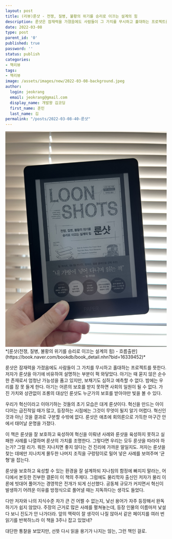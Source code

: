 ```yaml
---
layout: post
title: (리뷰)룬샷 - 전쟁, 질병, 불황의 위기를 승리로 이끄는 설계의 힘
description: 룬샷은 잠재력을 가졌음에도 사람들이 그 가치를 무시하고 홀대하는 프로젝트를 뜻한다. 저자가 룬샷을 아기에 비유하여 설명하는 부분이 퍽 와닿았다. 아기는 때 묻지 않은 순수한 존재로서 엄청난 가능성을 품고 있지만, 보채기도 심하고 예측할 수 없다. 밤에는 우리를 잠 못 들게 한다. 아기는 어른의 보호를 받지 못하면 사회의 일원이 될 수 없다. 가진 가치와 상관없이 조롱의 대상인 룬샷도 누군가의 보호를 받아야만 빛을 볼 수 있다.
date: 2022-03-08
type: post
parent_id: '0'
published: true
password: ''
status: publish
categories:
- 책리뷰
tags:
- 책리뷰
image: /assets/images/new/2022-03-08-background.jpeg
author:
  login: jeokrang
  email: jeokrang@gmail.com
  display_name: 개발왕 김코딩
  first_name: 훈민
  last_name: 김
permalink: "/posts/2022-03-08-40-룬샷"
---
```


<img src="/assets/images/new/2022-03-08-background.jpeg">
*[룬샷(전쟁, 질병, 불황의 위기를 승리로 이끄는 설계의 힘) - 흐름출판](https://book.naver.com/bookdb/book_detail.nhn?bid=16339452)*

룬샷은 잠재력을 가졌음에도 사람들이 그 가치를 무시하고 홀대하는 프로젝트를 뜻한다. 저자가 룬샷을 아기에 비유하여 설명하는 부분이 퍽 와닿았다. 아기는 때 묻지 않은 순수한 존재로서 엄청난 가능성을 품고 있지만, 보채기도 심하고 예측할 수 없다. 밤에는 우리를 잠 못 들게 한다. 아기는 어른의 보호를 받지 못하면 사회의 일원이 될 수 없다. 가진 가치와 상관없이 조롱의 대상인 룬샷도 누군가의 보호를 받아야만 빛을 볼 수 있다.

우리가 혁신이라고 이야기하는 것들의 초기 모습은 대게 룬샷이다. 혁신을 만드는 아이디어는 급진적일 때가 많고, 등장하는 시점에는 그것이 무엇이 될지 알기 어렵다. 혁신인 것과 아닌 것을 결과로 구분할 수밖에 없다. 룬샷은 애초에 회의론으로 가득한 마구간 안에서 태어날 운명을 가졌다.

이 책은 룬샷을 잘 보호하고 육성하여 혁신을 이뤄낸 사례와 룬샷을 육성하지 못하고 실패한 사례를 나열하며 룬샷의 가치를 조명한다. 그렇다면 우리는 모두 룬샷을 따라야 하는가? 그럴 리가. 뭐든 지나치면 좋지 않다는 건 진리에 가까운 말일지도. 저자는 룬샷을 찾는 데에만 지나치게 몰두한 나머지 조직을 구렁텅이로 밀어 넣은 사례를 보여주며 ‘균형'을 잡는다.

룬샷을 보호하고 육성할 수 있는 환경을 잘 설계하되 지나침의 함정에 빠지지 말라는, 어디에서 본듯한 진부한 결론이 이 책의 주제다. 그럼에도 물리학자 출신인 저자가 물리 이론에 빗대어 풀어가는 경영학은 전개가 되게 신선했다. 공동체 규모가 커지면서 혁신이 발생하기 어려운 이유를 방정식으로 풀어낼 때는 지독하다는 생각도 들었다.

다만 저자와 나의 지식수준 차가 큰 건 어쩔 수 없는지, 낯선 용어가 자주 등장해서 완독하기가 쉽지 않았다. 주장의 근거로 많은 사례를 펼쳐놓는데, 등장 인물의 이름마저 낯설다 보니 진도가 안 나가더라. 앞의 맥락이 잘 생각이 나질 않아서 같은 페이지를 여러 번 읽기를 반복하느라 이 책을 3주나 잡고 있었네?

대단한 통찰을 보았지만, 선뜻 다시 읽을 용기가 나지는 않는, 그런 책인 걸로.


